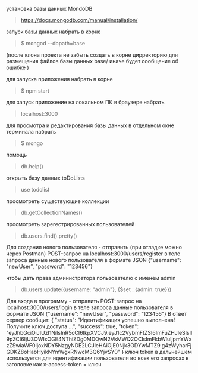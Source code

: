 установка базы данных MondoDB
>https://docs.mongodb.com/manual/installation/

запуск базы данных
набрать в корне
>$ mongod --dbpath=base

(после клона проекта не забыть создать в корне дирректорию для размещения файлов базы данных base/ иначе будет сообщение об ошибке )


для запуска приложения
набрать в корне
>$ npm start

для запуск приложение на локальном ПК
в браузере набрать 
>localhost:3000


для просмотра и редактирования базы данных
в отдельном окне терминала набрать
>$ mongo

помощь
> db.help()

открыть базу данных toDoLists
>use todolist

просмотреть существующие коллекции
>db.getCollectionNames()

просмотреть зарегестрированных пользователей
>db.users.find().pretty()

Для создания нового пользователя - отправить (при отладке можно через Postman) POST-запрос на localhost:3000/users/register
в теле запроса данные нового пользователя в формате JSON {"username": "newUser", "password": "123456"}

чтобы дать права администратора пользователю с именем admin
>db.users.update({username: "admin"}, {$set : {admin: true}})

Для входа в программу - отправить 
POST-запрос на localhost:3000/users/login
в теле запроса данные пользователя в формате JSON {"username": "newUser", "password": "123456"}
В ответ сервер сообщит:
{
  "status": "Идентификация успешно выполнена! Получите ключ доступа ...",
  "success": true,
  "token": "eyJhbGciOiJIUzI1NiIsInR5cCI6IkpXVCJ9.eyJ1c2VybmFtZSI6ImFuZHJleSIsIl9pZCI6IjU3OWIxOGE4NThiZDg0MDQwN2VkMWQ2OCIsImFkbWluIjpmYWxzZSwiaWF0IjoxNDY5NzgyNDE2LCJleHAiOjE0Njk3ODYwMTZ9.g4zWyharFjGDKZ8oHabHyikNYmWgxRNwcM3Q6YjvSY0"
}
ключ token в дальнейшем используется для идентификации пользователя во всех его запросах в заголовке как
x-access-token = ключ